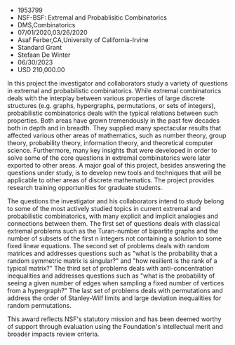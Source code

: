 
* 1953799
* NSF-BSF: Extremal and Probablisitic Combinatorics
* DMS,Combinatorics
* 07/01/2020,03/26/2020
* Asaf Ferber,CA,University of California-Irvine
* Standard Grant
* Stefaan De Winter
* 06/30/2023
* USD 210,000.00

In this project the investigator and collaborators study a variety of questions
in extremal and probabilistic combinatorics. While extremal combinatorics deals
with the interplay between various properties of large discrete structures (e.g.
graphs, hypergraphs, permutations, or sets of integers), probabilistic
combinatorics deals with the typical relations between such properties. Both
areas have grown tremendously in the past few decades both in depth and in
breadth. They supplied many spectacular results that affected various other
areas of mathematics, such as number theory, group theory, probability theory,
information theory, and theoretical computer science. Furthermore, many key
insights that were developed in order to solve some of the core questions in
extremal combinatorics were later exported to other areas. A major goal of this
project, besides answering the questions under study, is to develop new tools
and techniques that will be applicable to other areas of discrete mathematics.
The project provides research training opportunities for graduate students.

The questions the investigator and his collaborators intend to study belong to
some of the most actively studied topics in current extremal and probabilistic
combinatorics, with many explicit and implicit analogies and connections between
them. The first set of questions deals with classical extremal problems such as
the Turan-number of bipartite graphs and the number of subsets of the first n
integers not containing a solution to some fixed linear equations. The second
set of problems deals with random matrices and addresses questions such as "what
is the probability that a random symmetric matrix is singular?" and "how
resilient is the rank of a typical matrix?" The third set of problems deals with
anti-concentration inequalities and addresses questions such as "what is the
probability of seeing a given number of edges when sampling a fixed number of
vertices from a hypergraph?" The last set of problems deals with permutations
and address the order of Stanley-Wilf limits and large deviation inequalities
for random permutations.

This award reflects NSF's statutory mission and has been deemed worthy of
support through evaluation using the Foundation's intellectual merit and broader
impacts review criteria.
